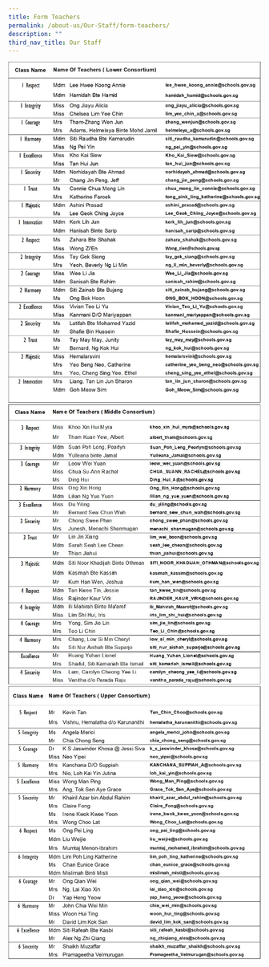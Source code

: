 ```yaml
---
title: Form Teachers
permalink: /about-us/Our-Staff/form-teachers/
description: ""
third_nav_title: Our Staff
---
```

![](/images/ft2023t301a.jpg)<br>
![](/images/ft2023t302a.jpg)<br>
![](/images/ft2023t303.jpg)<br>


